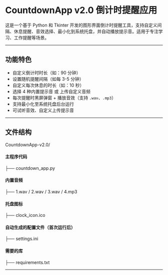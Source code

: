 # CountdownApp v2.0 倒计时提醒应用

这是一个基于 Python 和 Tkinter 开发的图形界面倒计时提醒工具，支持自定义间隔、休息提醒、音效选择、最小化到系统托盘，并自动播放提示音。适用于专注学习、工作提醒等场景。

---
## 功能特色
- 自定义倒计时时长（如：90 分钟）
- 设置随机提醒间隔（如每 3-5 分钟）
- 自定义每次休息的时长（如：10 秒）
- 选择 4 种内置提示音 或 上传自定义音频
- 每次提醒时黑屏弹窗 + 播放音效（支持 `.wav`、`.mp3`）
- 支持最小化至系统托盘后台运行
- 可试听音效、自定义上传提示音
---
## 文件结构
CountdownApp-v2.0/ 
#### 主程序代码
├── countdown_app.py  
#### 内置音频
├── 1.wav / 2.wav / 3.wav / 4.mp3 
#### 托盘图标
├── clock_icon.ico 
#### 自动生成的配置文件（首次运行后）
├── settings.ini
#### 需要的库
├── requirements.txt

---

